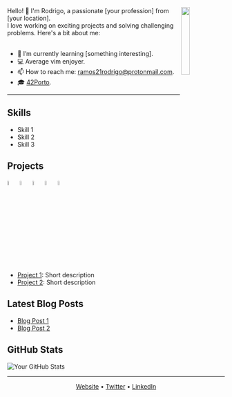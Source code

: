 <img align="right" width="20%" src="https://github.com/ramos21rodrigo/ramos21rodrigo/assets/58150291/2b9cb9f0-a75b-4fcf-a489-7f8f82740b91"/>
Hello! 👋 I'm Rodrigo, a passionate [your profession] from [your location]. <br/>
I love working on exciting projects and solving challenging problems. Here's a bit about me:
<br/><br/>

  - 🌱 I’m currently learning [something interesting].
  - 💻 Average vim enjoyer.
  - 📫 How to reach me: ramos21rodrigo@protonmail.com.
  - 🎓 [42Porto](https://www.42porto.com).

<!--START_SECTION:readme-info-->
<!--END_SECTION:readme-info-->
---

## Skills

- Skill 1
- Skill 2
- Skill 3

## Projects

<div display="flex">
  <img width="5%" src="https://media.giphy.com/media/eNAsjO55tPbgaor7ma/giphy.gif"/>
  <img width="5%" src="https://media.giphy.com/media/ln7z2eWriiQAllfVcn/giphy.gif"/>
  <img width="5%" src="https://media.giphy.com/media/eNAsjO55tPbgaor7ma/giphy.gif"/>
  <img width="5%" src="https://media.giphy.com/media/eNAsjO55tPbgaor7ma/giphy.gif"/>
  <img width="5%" src="https://media.giphy.com/media/eNAsjO55tPbgaor7ma/giphy.gif"/>
</div>


- [Project 1](link-to-project-1): Short description
- [Project 2](link-to-project-2): Short description

## Latest Blog Posts

- [Blog Post 1](link-to-blog-post-1)
- [Blog Post 2](link-to-blog-post-2)

## GitHub Stats

![Your GitHub Stats](https://github-readme-stats.vercel.app/api?username=your-username&show_icons=true&hide_title=true&count_private=true&hide=prs&theme=radical)

---

<p align="center">
  <a href="your-website-url">Website</a> •
  <a href="https://twitter.com/your-twitter">Twitter</a> •
  <a href="https://www.linkedin.com/in/your-linkedin">LinkedIn</a>
</p>
